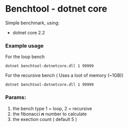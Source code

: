 # Benchtool - dotnet core

Simple benchmark, using:
 
  * dotnet core 2.2


### Example usage
For the loop bench
```
dotnet benchtool-dotnetcore.dll 1 99999
```

For the recursive bench ( Uses a loot of memory (~1GB))
```
dotnet benchtool-dotnetcore.dll 1 99999
```

### Params:
 1. the bench type 1 = loop, 2 = recursive
 2. the fibonacci ***n*** number to calculate 
 3. the exection count ( default 5 )
